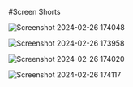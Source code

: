#Screen Shorts

![Screenshot 2024-02-26 174048](https://github.com/bansilnariya/School_Management_Software/assets/145281335/1f0f51fa-554e-4681-8518-4bf230012ef5)

![Screenshot 2024-02-26 173958](https://github.com/bansilnariya/School_Management_Software/assets/145281335/771e0c64-3f2b-4429-9ebb-f0011182c371)


![Screenshot 2024-02-26 174020](https://github.com/bansilnariya/School_Management_Software/assets/145281335/db068088-f52f-4475-a199-8749606619bd)


![Screenshot 2024-02-26 174117](https://github.com/bansilnariya/School_Management_Software/assets/145281335/5ee050a0-dc30-49b0-acd7-2cc9a76201d1)
